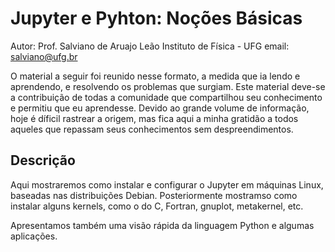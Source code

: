 # Jupyter e Pyhton: Noções Básicas

Autor: Prof. Salviano de Aruajo Leão
Instituto de Física - UFG
email: salviano@ufg.br


O material a seguir foi reunido nesse formato, a medida que ia lendo e aprendendo, e resolvendo os problemas que surgiam. Este material deve-se a contribuição de todas a comunidade que compartilhou seu conhecimento e permitiu que eu aprendesse. Devido ao grande volume de informação, hoje é díficil rastrear a origem, mas fica aqui a minha gratidão a todos aqueles que repassam seus conhecimentos sem despreendimentos.


## Descrição

Aqui mostraremos como instalar e configurar o Jupyter em máquinas Linux, baseadas nas distribuições Debian. Posteriormente mostramso como instalar alguns kernels, como o do C, Fortran, gnuplot, metakernel, etc.

Apresentamos também uma visão rápida da linguagem Python e algumas aplicações.
 


